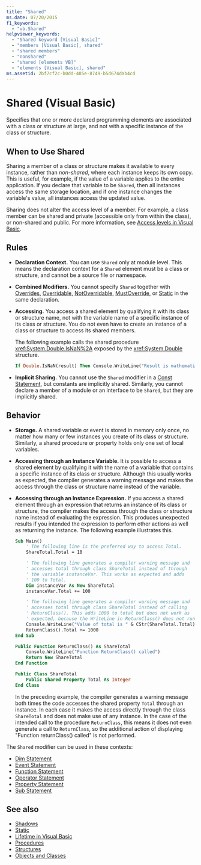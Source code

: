 ```yaml
---
title: "Shared"
ms.date: 07/20/2015
f1_keywords:
  - "vb.Shared"
helpviewer_keywords:
  - "Shared keyword [Visual Basic]"
  - "members [Visual Basic], shared"
  - "shared members"
  - "nonshared"
  - "shared [elements VB]"
  - "elements [Visual Basic], shared"
ms.assetid: 2bf7cf2c-b0dd-485e-8749-b5d674dab4cd
---
```

# Shared (Visual Basic)

Specifies that one or more declared programming elements are associated with a class or structure at large, and not with a specific instance of the class or structure.

## When to Use Shared

Sharing a member of a class or structure makes it available to every instance, rather than *non-shared*, where each instance keeps its own copy. This is useful, for example, if the value of a variable applies to the entire application. If you declare that variable to be `Shared`, then all instances access the same storage location, and if one instance changes the variable's value, all instances access the updated value.

Sharing does not alter the access level of a member. For example, a class member can be shared and private (accessible only from within the class), or non-shared and public. For more information, see [Access levels in Visual Basic](../../../visual-basic/programming-guide/language-features/declared-elements/access-levels.md).

## Rules

- **Declaration Context.** You can use `Shared` only at module level. This means the declaration context for a `Shared` element must be a class or structure, and cannot be a source file or namespace.

- **Combined Modifiers.** You cannot specify `Shared` together with [Overrides](../../../visual-basic/language-reference/modifiers/overrides.md), [Overridable](../../../visual-basic/language-reference/modifiers/overridable.md), [NotOverridable](../../../visual-basic/language-reference/modifiers/notoverridable.md), [MustOverride](../../../visual-basic/language-reference/modifiers/mustoverride.md), or [Static](../../../visual-basic/language-reference/modifiers/static.md) in the same declaration.

- **Accessing.** You access a shared element by qualifying it with its class or structure name, not with the variable name of a specific instance of its class or structure. You do not even have to create an instance of a class or structure to access its shared members.

     The following example calls the shared procedure <xref:System.Double.IsNaN%2A> exposed by the <xref:System.Double> structure.

     ```vb
     If Double.IsNaN(result) Then Console.WriteLine("Result is mathematically undefined.")
     ```

- **Implicit Sharing.** You cannot use the `Shared` modifier in a [Const Statement](../../../visual-basic/language-reference/statements/const-statement.md), but constants are implicitly shared. Similarly, you cannot declare a member of a module or an interface to be `Shared`, but they are implicitly shared.

## Behavior

- **Storage.** A shared variable or event is stored in memory only once, no matter how many or few instances you create of its class or structure. Similarly, a shared procedure or property holds only one set of local variables.

- **Accessing through an Instance Variable.** It is possible to access a shared element by qualifying it with the name of a variable that contains a specific instance of its class or structure. Although this usually works as expected, the compiler generates a warning message and makes the access through the class or structure name instead of the variable.

- **Accessing through an Instance Expression.** If you access a shared element through an expression that returns an instance of its class or structure, the compiler makes the access through the class or structure name instead of evaluating the expression. This produces unexpected results if you intended the expression to perform other actions as well as returning the instance. The following example illustrates this.
  
    ```vb
    Sub Main()
        ' The following line is the preferred way to access Total.
        ShareTotal.Total = 10

        ' The following line generates a compiler warning message and
        ' accesses total through class ShareTotal instead of through
        ' the variable instanceVar. This works as expected and adds
        ' 100 to Total.
        Dim instanceVar As New ShareTotal
        instanceVar.Total += 100

        ' The following line generates a compiler warning message and
        ' accesses total through class ShareTotal instead of calling
        ' ReturnClass(). This adds 1000 to total but does not work as
        ' expected, because the WriteLine in ReturnClass() does not run.
        Console.WriteLine("Value of total is " & CStr(ShareTotal.Total))
        ReturnClass().Total += 1000
    End Sub

    Public Function ReturnClass() As ShareTotal
        Console.WriteLine("Function ReturnClass() called")
        Return New ShareTotal
    End Function

    Public Class ShareTotal
        Public Shared Property Total As Integer
    End Class
    ```

     In the preceding example, the compiler generates a warning message both times the code accesses the shared property `Total` through an instance. In each case it makes the access directly through the class `ShareTotal` and does not make use of any instance. In the case of the intended call to the procedure `ReturnClass`, this means it does not even generate a call to `ReturnClass`, so the additional action of displaying "Function returnClass() called" is not performed.

The `Shared` modifier can be used in these contexts:

- [Dim Statement](../statements/dim-statement.md)
- [Event Statement](../statements/event-statement.md)
- [Function Statement](../statements/function-statement.md)
- [Operator Statement](../operator-statement.md)
- [Property Statement](../property-statement.md)
- [Sub Statement](../sub-statement.md)
  
## See also

- [Shadows](shadows.md)
- [Static](static.md)
- [Lifetime in Visual Basic](../../programming-guide/language-features/declared-elements/lifetime.md)
- [Procedures](../../programming-guide/language-features/procedures/index.md)
- [Structures](../../programming-guide/language-features/data-types/structures.md)
- [Objects and Classes](../../programming-guide/language-features/objects-and-classes/index.md)
